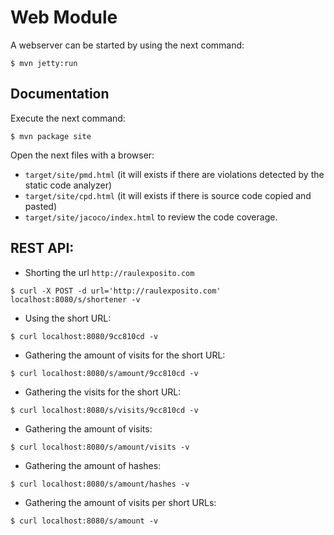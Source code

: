 # Web Module

A webserver can be started by using the next command:

`$ mvn jetty:run`

## Documentation

Execute the next command:

`$ mvn package site`

Open the next files with a browser:

* `target/site/pmd.html` (it will exists if there are violations detected by the static code analyzer)
* `target/site/cpd.html` (it will exists if there is source code copied and pasted)
* `target/site/jacoco/index.html` to review the code coverage.

## REST API:

* Shorting the url `http://raulexposito.com`

`$ curl -X POST -d url='http://raulexposito.com' localhost:8080/s/shortener -v`

* Using the short URL:

`$ curl localhost:8080/9cc810cd -v`

* Gathering the amount of visits for the short URL:

`$ curl localhost:8080/s/amount/9cc810cd -v`

* Gathering the visits for the short URL:

`$ curl localhost:8080/s/visits/9cc810cd -v`

* Gathering the amount of visits:

`$ curl localhost:8080/s/amount/visits -v`

* Gathering the amount of hashes:

`$ curl localhost:8080/s/amount/hashes -v`

* Gathering the amount of visits per short URLs:

`$ curl localhost:8080/s/amount -v`
